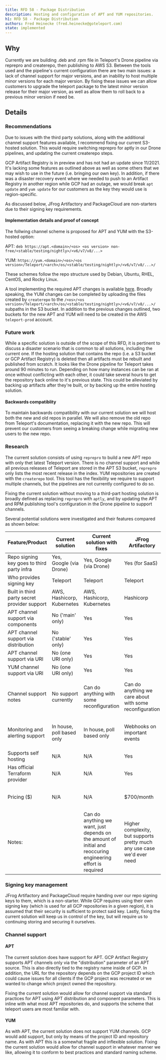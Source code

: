 ```yaml
---
title: RFD 58 - Package Distribution
description: Hosting and configuration of APT and YUM repositories.
h1: RFD 58 - Package Distribution
authors: Fred Heinecke (fred.heinecke@goteleport.com)
state: implemented
---
```



## Why

Currently we are building .deb and .rpm file in Teleport's Drone pipeline via reprepro and createrepo, then publishing to AWS S3. Between the tools used and the pipeline's current configuration there are two main issues: a lack of channel support for major versions, and an inability to host multiple minor versions for each major version. By fixing these issues we can allow customers to upgrade the teleport package to the latest minor version release for their major version, as well as allow them to roll back to a previous minor version if need be.

## Details

### Recommendations
Due to issues with the third party solutions, along with the additional channel support features available, I recommend fixing our current S3-hosted solution. This would require switching reprepro for aptly in our Drone pipelines, and updating the current createrepo steps.

GCP Artifact Registry is in preview and has not had an update since 11/2021. It's lacking some features as outlined above as well as some others that we may wish to use in the future (i.e. bringing our own key). In addition, if there was a disaster recovery event where we needed to push to an Artifact Registry in another region while GCP had an outage, we would break `apt update` and `yum update` for our customers as the key they would use is region-specific.

As discussed below, JFrog Artifactory and PackageCloud are non-starters due to their signing key requirements.

#### Implementation details and proof of concept
The follwing channel scheme is proposed for APT and YUM with the S3-hosted option:

APT: `deb https://apt.<domain>/<os> <os version> non-free/<stable/testing/nightly>/<v6/v7/v8/...>`

YUM: `https://yum.<domain>/<os>/<os version>/Teleport/<arch>/os/<stable/testing/nightly>/<v6/v7/v8/...>/`

These schemes follow the repo structure used by Debian, Ubuntu, RHEL, CentOS, and Rocky Linux.

A tool implementing the required APT changes is available [here](./build.assets/tooling/cmd/build-apt-repos/). Broadly speaking, the YUM changes can be completed by uploading the files created by `createrepo` to the `/<os>/<os version>/Teleport/<arch>/os/<stable/testing/nightly>/<v6/v7/v8/...>/` subpaths in the S3 bucket. In addition to the previous changes outlined, two buckets for the new APT and YUM will need to be created in the AWS `teleport-prod` account.

### Future work
While a specific solution is outside of the scope of this RFD, it is pertinent to discuss a disaster scenario that is common to all solutions, including the current one. If the hosting solution that contains the repo (i.e. a S3 bucket or GCP Artifact Registry) is deleted then all artifacts must be rebuilt and published from scratch. It looks like the Drone pipeline for Teleport takes around 90 minutes to run. Depending on how many instances can be ran at once without conflicting with each other, it could take several hours to get the repository back online to it's previous state. This could be alleviated by backing up artifacts after they're built, or by backing up the entire hosting solution. 

#### Backwards compatiblity
To maintain backwards compatibility with our current solution we will host both the new and old repos in parallel. We will also remove the old repo from Teleport's documentation, replacing it with the new repo. This will prevent our customers from seeing a breaking change while migrating new users to the new repo.

### Research
The current solution consists of using `reprepro` to build a new APT repo with only thet latest Teleport version. There is no channel support and while all previous releases of Teleport are stored in the APT S3 bucket, `reprepro` only lists the most recent release in the index. YUM repositories are created with the `createrepo` tool. This tool has the flexibility we require to support multiple channels, but the pipelines are not currently configured to do so.

Fixing the current solution without moving to a third-part hosting solution is broadly defined as replacing `reprepro` with `aptly`, and by updating the APT and RPM publishing tool's configuration in the Drone pipeline to support channels.

Several potential solutions were investigated and their features compared as shown below:

| Feature/Product                            | Current solution           | Current solution with fixes                                                                                  | JFrog Artifactory                                                       | PackageCloud                                   | GCP Artifact Registry                                                             |
|--------------------------------------------|----------------------------|--------------------------------------------------------------------------------------------------------------|-------------------------------------------------------------------------|------------------------------------------------|-----------------------------------------------------------------------------------|
| Repo signing key goes to third party infra | Yes, Google (via Drone)    | Yes, Google (via Drone)                                                                                      | Yes (for SaaS)                                                          | Yes (for SaaS)                                 | Yes                                                                               |
| Who provides signing key                   | Teleport                   | Teleport                                                                                                     | Teleport                                                                | Either                                         | Google                                                                            |
| Built in third party secret provider support   | AWS, Hashicorp, Kubernetes | AWS, Hashicorp, Kubernetes                                                                                   | Hashicorp                                                               | No                                             | N/A                                                                               |
| APT channel support via components         | No ('main' only)           | Yes                                                                                                          | Yes                                                                     | No ('main' only)                               | No ('main' only)                                                                  |
| APT channel support via distribution       | No ('stable' only)         | Yes                                                                                                          | Yes                                                                     | No (Specific OS versions only)                 | Yes (via separate repositories)                                                   |
| APT channel support via URI                | No (one URI only)          | Yes                                                                                                          | Yes                                                                     | Yes                                            | Yes                                                                               |
| YUM channel support via URI                        | No (one URI only)          | Yes                                                                                                          | Yes                                                                     | Yes                                            | Yes                                                                               |                                                                       |
| Channel support notes                      | No support currently       | Can do anything with some reconfiguration                                                                    | Can do anything we care about with some reconfiguration                 | Very limited, no good solution                 | Missing some core features, would require CDN to rewrite HTTP header for requests |
| Monitoring and alerting support            | In house, poll based only  | In house, poll based only                                                                                    | Webhooks on important events                                            | In house, poll based only                      | In house, poll based only (only supported in AR for Docker images)                |
| Supports self hosting                      | N/A                        | N/A                                                                                                          | Yes                                                                     | Yes                                            | No                                                                                |
| Has official Terraform provider            | N/A                        | N/A                                                                                                          | Yes                                                                     | No                                             | Yes                                                                               |
| Pricing ($)                                | N/A                        | N/A                                                                                                          | $700/month                                                              | $700/month                                     | $0.1/GB/month stored, $0.09/GB/month egress                                       |
| Notes:                                     |                            | Can do anything we want, just depends on the amount of initial and reoccuring engineering effort is required | Higher complexity, but supports pretty much any use case we'd ever need | Easy to use but probably not the best solution | Still in preview, not generally available                                         |

### Signing key management
JFrog Artifactory and PackageCloud require handing over our repo signing keys to them, which is a non-starter. While GCP requires using their own signing key (which is used for all GCP repositories in a given region), it is assumed that their security is sufficient to protect said key. Lastly, fixing the current solution will keep us in control of the key, but will require us to continuing storing and securing it ourselves.

### Channel support
#### APT
The current solution does have support for APT. GCP Artifact Registry supports APT channels only via the "distribution" parameter of an APT source. This is also directly tied to the registry name inside of GCP. In addition, the URL for the repository depends on the GCP project ID which could cause issues for all clients if the GCP project was recreated or we wanted to change which project owned the repository.

Fixing the current solution would allow for channel support via standard practices for APT using APT distribution and component parameters. This is inline with what most APT repositories do, and supports the scheme that teleport users are most familiar with.

#### YUM
As with APT, the current solution does not support YUM channels. GCP would add support, but only by means of the project ID and repository name. As with APT this is a somewhat fragile and inflexible solution. Fixing the current solution would allow for channel support in whatever manner we like, allowing it to conform to best practices and standard naming scheme.
